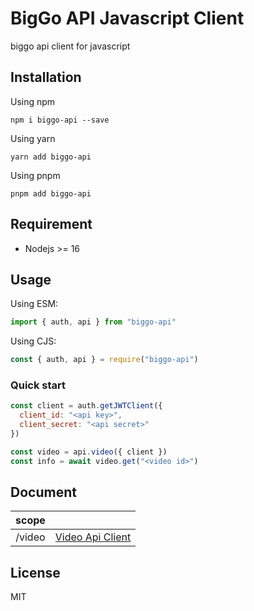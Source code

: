 # BigGo API Javascript Client

biggo api client for javascript

## Installation

Using npm
```shell
npm i biggo-api --save
```

Using yarn
```shell
yarn add biggo-api
```

Using pnpm
```shell
pnpm add biggo-api
```

## Requirement

* Nodejs >= 16

## Usage

Using ESM:
```js
import { auth, api } from "biggo-api"
```

Using CJS:
```js
const { auth, api } = require("biggo-api")
```

### Quick start

```js
const client = auth.getJWTClient({
  client_id: "<api key>",
  client_secret: "<api secret>"
})

const video = api.video({ client })
const info = await video.get("<video id>")
```

## Document

|scope||
|:---:|---|
|/video|[Video Api Client](./lib/api/video#readme)|

## License

MIT